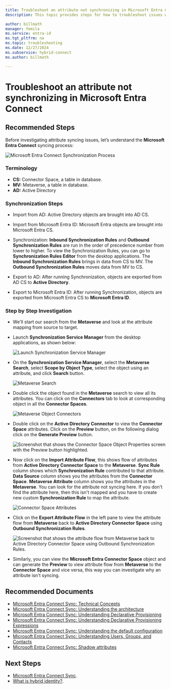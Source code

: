 ```yaml
---
title: Troubleshoot an attribute not synchronizing in Microsoft Entra Connect'
description: This topic provides steps for how to troubleshoot issues with attribute synchronization using the troubleshooting task.

author: billmath
manager: femila
ms.service: entra-id
ms.tgt_pltfrm: na
ms.topic: troubleshooting
ms.date: 12/27/2024
ms.subservice: hybrid-connect
ms.author: billmath

---
```



# Troubleshoot an attribute not synchronizing in Microsoft Entra Connect

## **Recommended Steps**

Before investigating attribute syncing issues, let’s understand the **Microsoft Entra Connect** syncing process:

  ![Microsoft Entra Connect Synchronization Process](media/tshoot-connect-attribute-not-syncing/tshoot-connect-attribute-not-syncing/syncingprocess.png)

### **Terminology**

* **CS:** Connector Space, a table in database.
* **MV:** Metaverse, a table in database.
* **AD:** Active Directory

### **Synchronization Steps**

* Import from AD: Active Directory objects are brought into AD CS.

* Import from Microsoft Entra ID: Microsoft Entra objects are brought into Microsoft Entra CS.

* Synchronization: **Inbound Synchronization Rules** and **Outbound Synchronization Rules** are run in the order of precedence number from lower to higher. To view the Synchronization Rules, you can go to **Synchronization Rules Editor** from the desktop applications. The **Inbound Synchronization Rules** brings in data from CS to MV. The **Outbound Synchronization Rules** moves data from MV to CS.

* Export to AD: After running Synchronization, objects are exported from AD CS to **Active Directory**.

* Export to Microsoft Entra ID: After running Synchronization, objects are exported from Microsoft Entra CS to **Microsoft Entra ID**.

### **Step by Step Investigation**

* We'll start our search from the **Metaverse** and look at the attribute mapping from source to target.

* Launch **Synchronization Service Manager** from the desktop applications, as shown below:

  ![Launch Synchronization Service Manager](media/tshoot-connect-attribute-not-syncing/tshoot-connect-attribute-not-syncing/startmenu.png)

* On the **Synchronization Service Manager**, select the **Metaverse Search**, select **Scope by Object Type**, select the object using an attribute, and click **Search** button.

  ![Metaverse Search](media/tshoot-connect-attribute-not-syncing/tshoot-connect-attribute-not-syncing/mvsearch.png)

* Double click the object found in the **Metaverse** search to view all its attributes. You can click on the **Connectors** tab to look at corresponding object in all the **Connector Spaces**.

  ![Metaverse Object Connectors](media/tshoot-connect-attribute-not-syncing/tshoot-connect-attribute-not-syncing/mvattributes.png)

* Double click on the **Active Directory Connector** to view the **Connector Space** attributes. Click on the **Preview** button, on the following dialog click on the **Generate Preview** button.

  ![Screenshot that shows the Connector Space Object Properties screen with the Preview button highlighted.](media/tshoot-connect-attribute-not-syncing/tshoot-connect-attribute-not-syncing/csattributes.png)

* Now click on the **Import Attribute Flow**, this shows flow of attributes from **Active Directory Connector Space** to the **Metaverse**. **Sync Rule** column shows which **Synchronization Rule** contributed to that attribute. **Data Source** column shows you the attributes from the **Connector Space**. **Metaverse Attribute** column shows you the attributes in the **Metaverse**. You can look for the attribute not syncing here. If you don't find the attribute here, then this isn't mapped and you have to create new custom **Synchronization Rule** to map the attribute.

  ![Connector Space Attributes](media/tshoot-connect-attribute-not-syncing/tshoot-connect-attribute-not-syncing/cstomvattributeflow.png)

* Click on the **Export Attribute Flow** in the left pane to view the attribute flow from **Metaverse** back to **Active Directory Connector Space** using **Outbound Synchronization Rules**.

  ![Screenshot that shows the attribute flow from Metaverse back to Active Directory Connector Space using Outbound Synchronization Rules.](media/tshoot-connect-attribute-not-syncing/tshoot-connect-attribute-not-syncing/mvtocsattributeflow.png)

* Similarly, you can view the **Microsoft Entra Connector Space** object and can generate the **Preview** to view attribute flow from **Metaverse** to the **Connector Space** and vice versa, this way you can investigate why an attribute isn't syncing.

## **Recommended Documents**
* [Microsoft Entra Connect Sync: Technical Concepts](./how-to-connect-sync-technical-concepts.md)
* [Microsoft Entra Connect Sync: Understanding the architecture](./concept-azure-ad-connect-sync-architecture.md)
* [Microsoft Entra Connect Sync: Understanding Declarative Provisioning](./concept-azure-ad-connect-sync-declarative-provisioning.md)
* [Microsoft Entra Connect Sync: Understanding Declarative Provisioning Expressions](./concept-azure-ad-connect-sync-declarative-provisioning-expressions.md)
* [Microsoft Entra Connect Sync: Understanding the default configuration](./concept-azure-ad-connect-sync-default-configuration.md)
* [Microsoft Entra Connect Sync: Understanding Users, Groups, and Contacts](./concept-azure-ad-connect-sync-user-and-contacts.md)
* [Microsoft Entra Connect Sync: Shadow attributes](./how-to-connect-syncservice-shadow-attributes.md)

## Next Steps

- [Microsoft Entra Connect Sync](how-to-connect-sync-whatis.md).
- [What is hybrid identity?](../whatis-hybrid-identity.md).
